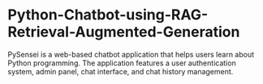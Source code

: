 # Python-Chatbot-using-RAG-Retrieval-Augmented-Generation
PySensei is a web-based chatbot application that helps users learn about Python programming. The application features a user authentication system, admin panel, chat interface, and chat history management.
